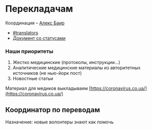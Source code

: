 # Перекладачам

Координация – [Алекс Баир](http://t.me/ctalebap)

* [\#translators](https://discord.gg/RNFAWKT)
* [Документ со статусами ](https://docs.google.com/spreadsheets/d/1y3mJShRwaG7Km6fCljnaong7L4zP73Xy22Z6hrm5iwY/edit#gid=0)

### Наши приоритеты

1. Жестко медицинские \(протоколы, инструкции...\)
2. Аналитические медицинские материалы из авторитетных источников \(не нью-йорк пост\)
3. Новостные статьи

 Материал для медиков выкладываем [https://coronavirus.co.ua/](https://coronavirus.co.ua/) 

## Координатор по переводам

Назначение: новые волонтеры знают как помочь



